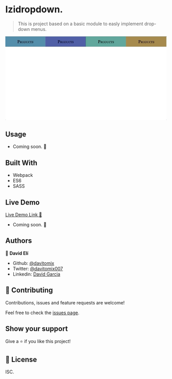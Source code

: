 # Izidropdown.

> This is  project based on a basic module to easly implement drop-down menus.

![screenshot](./ok.gif)

## Usage

- Coming soon. :construction_worker:

## Built With

- Webpack
- ES6
- SASS

## Live Demo

[Live Demo Link :rocket:](#) 
- Coming soon. :construction_worker:

## Authors

👤 **David Elí**

- Github: [@davitomix](https://github.com/davitomix)
- Twitter: [@davitomix007](https://twitter.com/davitomix007)
- Linkedin: [David Garcia](https://www.linkedin.com/in/davideligarcia/)

## 🤝 Contributing

Contributions, issues and feature requests are welcome!

Feel free to check the [issues page](issues/).

## Show your support

Give a ⭐️ if you like this project!

## 📝 License

ISC.
